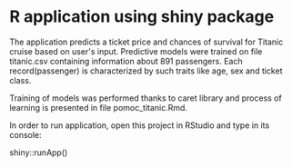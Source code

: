 # R application using shiny package

The application predicts a ticket price and chances of survival for Titanic cruise based on user's input.
Predictive models were trained on file titanic.csv containing information about 891 passengers.
Each record(passenger) is characterized by such traits like age, sex and ticket class.

Training of models was performed thanks to caret library and process of learning is presented in file pomoc_titanic.Rmd.

In order to run application, open this project in RStudio and type in its console:

shiny::runApp()

